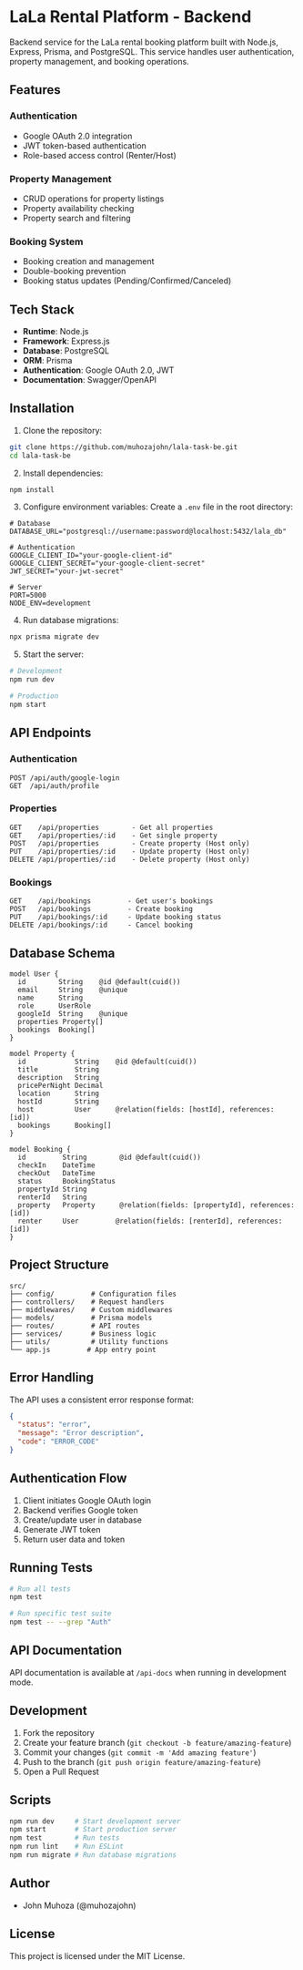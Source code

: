 # LaLa Rental Platform - Backend

Backend service for the LaLa rental booking platform built with Node.js, Express, Prisma, and PostgreSQL. This service handles user authentication, property management, and booking operations.

## Features

### Authentication
- Google OAuth 2.0 integration
- JWT token-based authentication
- Role-based access control (Renter/Host)

### Property Management
- CRUD operations for property listings
- Property availability checking
- Property search and filtering

### Booking System
- Booking creation and management
- Double-booking prevention
- Booking status updates (Pending/Confirmed/Canceled)

## Tech Stack

- **Runtime**: Node.js
- **Framework**: Express.js
- **Database**: PostgreSQL
- **ORM**: Prisma
- **Authentication**: Google OAuth 2.0, JWT
- **Documentation**: Swagger/OpenAPI

## Installation

1. Clone the repository:
```bash
git clone https://github.com/muhozajohn/lala-task-be.git
cd lala-task-be
```

2. Install dependencies:
```bash
npm install
```

3. Configure environment variables:
Create a `.env` file in the root directory:
```env
# Database
DATABASE_URL="postgresql://username:password@localhost:5432/lala_db"

# Authentication
GOOGLE_CLIENT_ID="your-google-client-id"
GOOGLE_CLIENT_SECRET="your-google-client-secret"
JWT_SECRET="your-jwt-secret"

# Server
PORT=5000
NODE_ENV=development
```

4. Run database migrations:
```bash
npx prisma migrate dev
```

5. Start the server:
```bash
# Development
npm run dev

# Production
npm start
```

## API Endpoints

### Authentication
```
POST /api/auth/google-login
GET  /api/auth/profile
```

### Properties
```
GET    /api/properties        - Get all properties
GET    /api/properties/:id    - Get single property
POST   /api/properties        - Create property (Host only)
PUT    /api/properties/:id    - Update property (Host only)
DELETE /api/properties/:id    - Delete property (Host only)
```

### Bookings
```
GET    /api/bookings         - Get user's bookings
POST   /api/bookings         - Create booking
PUT    /api/bookings/:id     - Update booking status
DELETE /api/bookings/:id     - Cancel booking
```

## Database Schema

```prisma
model User {
  id        String    @id @default(cuid())
  email     String    @unique
  name      String
  role      UserRole
  googleId  String    @unique
  properties Property[]
  bookings  Booking[]
}

model Property {
  id            String    @id @default(cuid())
  title         String
  description   String
  pricePerNight Decimal
  location      String
  hostId        String
  host          User      @relation(fields: [hostId], references: [id])
  bookings      Booking[]
}

model Booking {
  id         String        @id @default(cuid())
  checkIn    DateTime
  checkOut   DateTime
  status     BookingStatus
  propertyId String
  renterId   String
  property   Property      @relation(fields: [propertyId], references: [id])
  renter     User         @relation(fields: [renterId], references: [id])
}
```

## Project Structure

```
src/
├── config/         # Configuration files
├── controllers/    # Request handlers
├── middlewares/    # Custom middlewares
├── models/         # Prisma models
├── routes/         # API routes
├── services/       # Business logic
├── utils/          # Utility functions
└── app.js         # App entry point
```

## Error Handling

The API uses a consistent error response format:
```json
{
  "status": "error",
  "message": "Error description",
  "code": "ERROR_CODE"
}
```

## Authentication Flow

1. Client initiates Google OAuth login
2. Backend verifies Google token
3. Create/update user in database
4. Generate JWT token
5. Return user data and token

## Running Tests

```bash
# Run all tests
npm test

# Run specific test suite
npm test -- --grep "Auth"
```

## API Documentation

API documentation is available at `/api-docs` when running in development mode.

## Development

1. Fork the repository
2. Create your feature branch (`git checkout -b feature/amazing-feature`)
3. Commit your changes (`git commit -m 'Add amazing feature'`)
4. Push to the branch (`git push origin feature/amazing-feature`)
5. Open a Pull Request

## Scripts

```bash
npm run dev     # Start development server
npm start       # Start production server
npm test        # Run tests
npm run lint    # Run ESLint
npm run migrate # Run database migrations
```

## Author

- John Muhoza (@muhozajohn)

## License

This project is licensed under the MIT License.